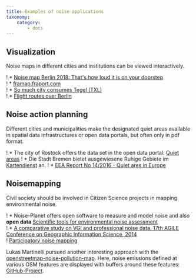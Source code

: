 ```yaml
---
title: Examples of noise applications
taxonomy:
    category:
        - docs
---
```


## Visualization

Noise maps in different cities and institutions can be viewed interactively.

! * [Noise map Berlin 2018: That's how loud it is on your doorstep](https://interaktiv.morgenpost.de/laermkarte-berlin/) <br>
! * [framap.fraport.com](http://framap.fraport.de/aimPort/ISFL/Modul_Gis/main.aspx?AID=ISFL2&STY=6) <br>
! * [So much city consumes Tegel (TXL)](https://digitalpresent.tagesspiegel.de/txl) <br>
! * [Flight routes over Berlin](https://digitalpresent.tagesspiegel.de/flugrouten)

## Noise action planning

Different cities and municipalities make the designated quiet areas available in spatial data infrastructures or open data portals, but often only in pdf format.

! * The city of Rostock offers the data set in the open data portal: [Quiet areas](https://www.opendata-hro.de/dataset/ruhige_gebiete)
! * Die Stadt Bremen bietet ausgewiesene Ruhige Gebiete im [Kartendienst](https://metaver.de/kartendienste?layers=eed0276a46a37cae5aa65a23afdbf252&lang=de&topic=themen&bgLayer=webatlasde_light&E=481010.32&N=5889582.39&zoom=7) an.
! * [EEA Report No 14/2016 - Quiet ares in Europe](https://www.eea.europa.eu/publications/quiet-areas-in-europe)


## Noisemapping

Civil society should be involved in Citizen Science projects in mapping environmental noise.

! * Noise-Planet offers open software to measure and model noise and also **open data** [Scientific tools for environmental noise assessment](http://noise-planet.org) <br>
! * [A comparative study on VGI and professional noise data. 17th AGILE Conference on Geographic Information Science, 2014](https://www.researchgate.net/publication/263007263_A_comparative_study_on_VGI_and_professional_noise_data)<br>
! [Participatory noise mapping](https://www.researchgate.net/publication/228479297_Participatory_noise_mapping)

Lukas Martinelli pursued another interesting approach with the [openstreetmap-noise-pollution-map](http://lukasmartinelli.ch/gis/2016/04/03/openstreetmap-noise-pollution-map.html). Here, noise emissions defined at various OSM features are displayed with buffers around these features: [GitHub-Project](https://github.com/lukasmartinelli/osm-noise-pollution).
